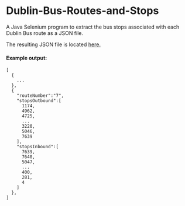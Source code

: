 # Dublin-Bus-Routes-and-Stops
A Java Selenium program to extract the bus stops associated with each Dublin Bus route as a JSON file.

The resulting JSON file is located [here.](https://raw.githubusercontent.com/JTODR/Dublin-Bus-Routes-and-Stops/master/BusRouteStopsJSON.json)

#### Example output:

    [
      {
        ...
      },
      { 
        "routeNumber":"7",
        "stopsOutbound":[
          1174,
          4962,
          4725,
          ...
          3220,
          5046,
          7639
        ],
        "stopsInbound":[
          7639,
          7640,
          5047,
          ...
          400,
          281,
          4
        ]
      },
    ]
